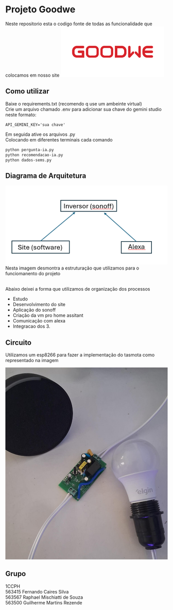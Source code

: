 # Projeto Goodwe 
Neste repositorio esta o codigo fonte de todas as funcionalidade que colocamos em nosso site 
![Dashboard](./imagens/logo-goodwe.png)

## Como utilizar
Baixe o requirements.txt (recomendo q use um ambeinte virtual)\
Crie um arquivo chamado .env para adicionar sua chave do gemini studio neste formato:
```
API_GEMINI_KEY='sua chave'
```
Em seguida ative os arquivos .py \
Colocando em diferentes terminais cada comando
```
python pergunta-ia.py
python recomendacao-ia.py 
python dados-sems.py
```



## Diagrama de Arquitetura 
![Dashboard](./imagens/diagrama.png)
Nesta imagem desmontra a estruturação que utilizamos para o funciomanento do projeto <br><br>

Abaixo deixei a forma que utilizamos de organização dos processos 

- Estudo
- Desenvolvimento do site
- Aplicação do sonoff
- Criação da vm pro home assitant
- Comunicação com alexa
- Integracao dos 3.

## Circuito
Utilizamos um esp8266 para fazer a implementação do tasmota como representado na imagem

![Dashboard](imagens/circuitoo.png)

##  Grupo 
1CCPH \
563415 Fernando Caires Silva \
563567 Raphael Mischiatti de Souza \
563500 Guilherme Martins Rezende